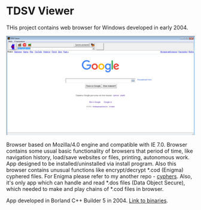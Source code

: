 # TDSV Viewer

THis project contains web browser for Windows developed in early 2004.

![TDSV Viewer interface](https://github.com/wwakabobik/tdsv_viewer/blob/master/tdsv_viewer.PNG)

Browser based on Mozilla/4.0 engine and compatible with IE 7.0. Browser contains some usual basic functionality of browsers that period of time, like navigation history, load/save websites or files, printing, autonomous work. App designed to be installed/uninstalled via install program. Also this browser contains unusual functions like encrypt/decrypt *.cod (Enigma) cyphered files. For Enigma please refer to my another repo - [cyphers](https://github.com/wwakabobik/cyphers). Also, it's only app which can handle and read *.dos files (Data Object Secure), which needed to make and play chains of *.cod files in browser.

App developed in Borland C++ Builder 5 in 2004. [Link to binaries](http://illusionist7.narod.ru/download/PROGS/TDSVV.rar).
